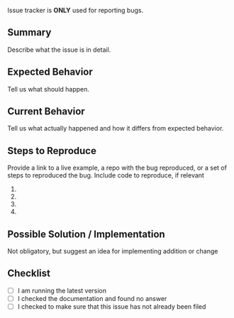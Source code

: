 Issue tracker is **ONLY** used for reporting bugs.

## Summary

Describe what the issue is in detail.

## Expected Behavior

Tell us what should happen.

## Current Behavior

Tell us what actually happened and how it differs from expected behavior.

## Steps to Reproduce

Provide a link to a live example, a repo with the bug reproduced,
or a set of steps to reproduced the bug. Include code to reproduce, if relevant

1.
2.
3.
4.

## Possible Solution / Implementation

Not obligatory, but suggest an idea for implementing addition or change

## Checklist

- [ ] I am running the latest version
- [ ] I checked the documentation and found no answer
- [ ] I checked to make sure that this issue has not already been filed
